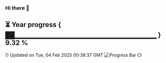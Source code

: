 ### Hi there 👋
⏳ Year progress { ██▁▁▁▁▁▁▁▁▁▁▁▁▁▁▁▁▁▁▁▁▁▁▁▁▁▁▁▁ } 9.32 %
---
⏰ Updated on Tue, 04 Feb 2025 00:38:37 GMT
![Progress Bar CI](https://github.com/Moyi321/Moyi321/workflows/Progress%20Bar%20CI/badge.svg)
